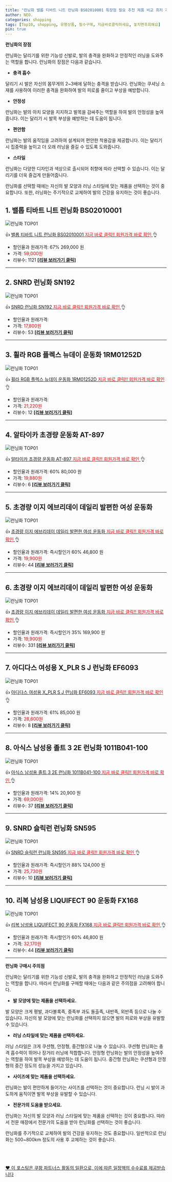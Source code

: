 ```yaml
---
title: "런닝화 밸롭 티바트 니트 런닝화 BS02010001 특장점 필요 추천 제품 비교 최저 가격 비교 장점 구매 후기 구매평"
author: NEO.
categories: shopping
tags: [Top10, shopping, 유행상품, 필수구매, 지금바로클릭하세요, 놓치면후회해요]
pin: true
---
```

**런닝화의 장점**

런닝화는 달리기를 위한 기능성 신발로, 발의 충격을 완화하고 안정적인 러닝을 도와주는 역할을 합니다. 런닝화의 장점은 다음과 같습니다.

* **충격 흡수**

달리기 시 발은 자신의 몸무게의 2~3배에 달하는 충격을 받습니다. 런닝화는 쿠셔닝 소재를 사용하여 이러한 충격을 완화하여 발의 피로를 줄이고 부상을 예방합니다.

* **안정성**

런닝화는 발의 아치 모양을 지지하고 발목을 감싸주는 역할을 하여 발의 안정성을 높여줍니다. 이는 달리기 시 발목 부상을 예방하는 데 도움이 됩니다.

* **편안함**

런닝화는 발의 움직임을 고려하여 설계되어 편안한 착용감을 제공합니다. 이는 달리기 시 집중력을 높이고 더 오래 러닝을 즐길 수 있도록 도와줍니다.

* **스타일**

런닝화는 다양한 디자인과 색상으로 출시되어 취향에 따라 선택할 수 있습니다. 이는 달리기를 더욱 즐겁게 만들어줍니다.

런닝화를 선택할 때에는 자신의 발 모양과 러닝 스타일에 맞는 제품을 선택하는 것이 중요합니다. 또한, 러닝화는 주기적으로 교체하여 발의 건강을 유지하는 것이 좋습니다.

   

## 1. 밸롭 티바트 니트 런닝화 BS02010001

![런닝화 TOP01](https://thumbnail8.coupangcdn.com/thumbnails/remote/490x490ex/image/retail/images/8332067606012946-5e6e786f-ede5-4d92-bbec-d222759f0b3d.jpg)


👍 [밸롭 티바트 니트 런닝화 BS02010001 <font color=red> 지금 바로 클릭!! 회원가격 바로 확인 </font> ](https://link.coupang.com/re/AFFSDP?lptag=AF3617701&subid=GithubCoopas&pageKey=1987199303&traceid=V0-153&itemId=3381211083&vendorItemId=71367870452) 👌 


- 할인율과 원래가격: 67%  269,000   원
- 가격: <span style='color:red'>59,000원</span>
- 리뷰수: 1121  [**[리뷰 보러가기 클릭]**](https://link.coupang.com/re/AFFSDP?lptag=AF3617701&subid=GithubCoopas&pageKey=1987199303&traceid=V0-153&itemId=3381211083&vendorItemId=71367870452)

---


   

## 2. SNRD 런닝화 SN192

![런닝화 TOP01](https://thumbnail9.coupangcdn.com/thumbnails/remote/490x490ex/image/retail/images/2018/09/27/17/8/40daef83-84fd-4994-9596-9d430555b9de.jpg)


👍 [SNRD 런닝화 SN192 <font color=red> 지금 바로 클릭!! 회원가격 바로 확인 </font> ](https://link.coupang.com/re/AFFSDP?lptag=AF3617701&subid=GithubCoopas&pageKey=140376536&traceid=V0-153&itemId=409052867&vendorItemId=4001885322) 👌 


- 할인율과 원래가격: 
- 가격: <span style='color:red'>17,800원</span>
- 리뷰수: 53  [**[리뷰 보러가기 클릭]**](https://link.coupang.com/re/AFFSDP?lptag=AF3617701&subid=GithubCoopas&pageKey=140376536&traceid=V0-153&itemId=409052867&vendorItemId=4001885322)

---


   

## 3. 휠라 RGB 플렉스 뉴데이 운동화 1RM01252D

![런닝화 TOP01](https://thumbnail9.coupangcdn.com/thumbnails/remote/490x490ex/image/retail/images/2022/02/08/11/5/db68261d-99b2-483f-bfc2-6ca3e2a91db7.jpg)


👍 [휠라 RGB 플렉스 뉴데이 운동화 1RM01252D <font color=red> 지금 바로 클릭!! 회원가격 바로 확인 </font> ](https://link.coupang.com/re/AFFSDP?lptag=AF3617701&subid=GithubCoopas&pageKey=6329093492&traceid=V0-153&itemId=13224466279&vendorItemId=80482646413) 👌 


- 할인율과 원래가격: 
- 가격: <span style='color:red'>21,220원</span>
- 리뷰수: 12  [**[리뷰 보러가기 클릭]**](https://link.coupang.com/re/AFFSDP?lptag=AF3617701&subid=GithubCoopas&pageKey=6329093492&traceid=V0-153&itemId=13224466279&vendorItemId=80482646413)

---


   

## 4. 알타이카 초경량 운동화 AT-897

![런닝화 TOP01](https://thumbnail8.coupangcdn.com/thumbnails/remote/490x490ex/image/retail/images/2020/09/10/19/3/26c41272-aa61-46fa-9267-4f107a3cf03a.jpg)


👍 [알타이카 초경량 운동화 AT-897 <font color=red> 지금 바로 클릭!! 회원가격 바로 확인 </font> ](https://link.coupang.com/re/AFFSDP?lptag=AF3617701&subid=GithubCoopas&pageKey=2119208874&traceid=V0-153&itemId=3597740910&vendorItemId=71583463531) 👌 


- 할인율과 원래가격: 60%  80,000   원
- 가격: <span style='color:red'>19,880원</span>
- 리뷰수: 6  [**[리뷰 보러가기 클릭]**](https://link.coupang.com/re/AFFSDP?lptag=AF3617701&subid=GithubCoopas&pageKey=2119208874&traceid=V0-153&itemId=3597740910&vendorItemId=71583463531)

---


   

## 5. 초경량 이지 에브리데이 데일리 발편한 여성 운동화

![런닝화 TOP01](https://thumbnail10.coupangcdn.com/thumbnails/remote/490x490ex/image/vendor_inventory/701c/3784e4f597893accefa87536a5a9021dcd983a4e952a2924a3f89c9b7044.jpg)


👍 [초경량 이지 에브리데이 데일리 발편한 여성 운동화 <font color=red> 지금 바로 클릭!! 회원가격 바로 확인 </font> ](https://link.coupang.com/re/AFFSDP?lptag=AF3617701&subid=GithubCoopas&pageKey=7727876523&traceid=V0-153&itemId=20757885264&vendorItemId=86740391379) 👌 


- 할인율과 원래가격: 즉시할인가 60%  46,800   원
- 가격: <span style='color:red'>19,900원</span>
- 리뷰수: 44  [**[리뷰 보러가기 클릭]**](https://link.coupang.com/re/AFFSDP?lptag=AF3617701&subid=GithubCoopas&pageKey=7727876523&traceid=V0-153&itemId=20757885264&vendorItemId=86740391379)

---


   

## 6. 초경량 이지 에브리데이 데일리 발편한 여성 운동화

![런닝화 TOP01](https://thumbnail7.coupangcdn.com/thumbnails/remote/490x490ex/image/vendor_inventory/b15a/1b502436a791778b8ac7c129c60e5ec1a68b92af9e3acd4c3a91b0ee19fe.jpg)


👍 [초경량 이지 에브리데이 데일리 발편한 여성 운동화 <font color=red> 지금 바로 클릭!! 회원가격 바로 확인 </font> ](https://link.coupang.com/re/AFFSDP?lptag=AF3617701&subid=GithubCoopas&pageKey=7727876523&traceid=V0-153&itemId=20757885274&vendorItemId=86740391383) 👌 


- 할인율과 원래가격: 즉시할인가 35%  169,900   원
- 가격: <span style='color:red'>19,900원</span>
- 리뷰수: 331  [**[리뷰 보러가기 클릭]**](https://link.coupang.com/re/AFFSDP?lptag=AF3617701&subid=GithubCoopas&pageKey=7727876523&traceid=V0-153&itemId=20757885274&vendorItemId=86740391383)

---


   

## 7. 아디다스 여성용 X_PLR S J 런닝화 EF6093

![런닝화 TOP01](https://thumbnail6.coupangcdn.com/thumbnails/remote/490x490ex/image/rs_quotation_api/cacevave/5adc4c7093a84accbacf109fa388e419.jpg)


👍 [아디다스 여성용 X_PLR S J 런닝화 EF6093 <font color=red> 지금 바로 클릭!! 회원가격 바로 확인 </font> ](https://link.coupang.com/re/AFFSDP?lptag=AF3617701&subid=GithubCoopas&pageKey=6431014099&traceid=V0-153&itemId=13880137031&vendorItemId=81129953856) 👌 


- 할인율과 원래가격: 61%  85,000   원
- 가격: <span style='color:red'>28,600원</span>
- 리뷰수: 8  [**[리뷰 보러가기 클릭]**](https://link.coupang.com/re/AFFSDP?lptag=AF3617701&subid=GithubCoopas&pageKey=6431014099&traceid=V0-153&itemId=13880137031&vendorItemId=81129953856)

---


   

## 8. 아식스 남성용 졸트 3 2E 런닝화 1011B041-100

![런닝화 TOP01](https://thumbnail6.coupangcdn.com/thumbnails/remote/490x490ex/image/retail/images/2023/10/19/10/5/6ef88158-e656-4e11-89c7-1e6efa26a8db.jpg)


👍 [아식스 남성용 졸트 3 2E 런닝화 1011B041-100 <font color=red> 지금 바로 클릭!! 회원가격 바로 확인 </font> ](https://link.coupang.com/re/AFFSDP?lptag=AF3617701&subid=GithubCoopas&pageKey=7662314046&traceid=V0-153&itemId=20417092142&vendorItemId=87498864430) 👌 


- 할인율과 원래가격: 14%  20,900   원
- 가격: <span style='color:red'>69,000원</span>
- 리뷰수: 37  [**[리뷰 보러가기 클릭]**](https://link.coupang.com/re/AFFSDP?lptag=AF3617701&subid=GithubCoopas&pageKey=7662314046&traceid=V0-153&itemId=20417092142&vendorItemId=87498864430)

---


   

## 9. SNRD 슬릭런 런닝화 SN595

![런닝화 TOP01](https://thumbnail7.coupangcdn.com/thumbnails/remote/490x490ex/image/retail/images/5241111831342769-af2209a2-f051-4dda-8f28-4747cb0372fc.jpg)


👍 [SNRD 슬릭런 런닝화 SN595 <font color=red> 지금 바로 클릭!! 회원가격 바로 확인 </font> ](https://link.coupang.com/re/AFFSDP?lptag=AF3617701&subid=GithubCoopas&pageKey=5716200698&traceid=V0-153&itemId=9546139352&vendorItemId=76830828226) 👌 


- 할인율과 원래가격: 즉시할인가 88%  124,000   원
- 가격: <span style='color:red'>25,730원</span>
- 리뷰수: 10  [**[리뷰 보러가기 클릭]**](https://link.coupang.com/re/AFFSDP?lptag=AF3617701&subid=GithubCoopas&pageKey=5716200698&traceid=V0-153&itemId=9546139352&vendorItemId=76830828226)

---


   

## 10. 리복 남성용 LIQUIFECT 90 운동화 FX168

![런닝화 TOP01](https://thumbnail6.coupangcdn.com/thumbnails/remote/490x490ex/image/retail/images/31420753707147-00064c56-e96e-4b60-b900-63b0b23d8a47.jpg)


👍 [리복 남성용 LIQUIFECT 90 운동화 FX168 <font color=red> 지금 바로 클릭!! 회원가격 바로 확인 </font> ](https://link.coupang.com/re/AFFSDP?lptag=AF3617701&subid=GithubCoopas&pageKey=6453006268&traceid=V0-153&itemId=14016149790&vendorItemId=81264703254) 👌 


- 할인율과 원래가격: 즉시할인가 60%  46,800   원
- 가격: <span style='color:red'>32,170원</span>
- 리뷰수: 44  [**[리뷰 보러가기 클릭]**](https://link.coupang.com/re/AFFSDP?lptag=AF3617701&subid=GithubCoopas&pageKey=6453006268&traceid=V0-153&itemId=14016149790&vendorItemId=81264703254)

---
**런닝화 구매시 주의점**

런닝화는 달리기를 위한 기능성 신발로, 발의 충격을 완화하고 안정적인 러닝을 도와주는 역할을 합니다. 따라서 런닝화를 구매할 때에는 다음과 같은 주의점을 고려해야 합니다.

* **발 모양에 맞는 제품을 선택하세요.**

발 모양은 크게 평발, 과다볼록족, 중족부 과도 돌출족, 내반족, 외반족 등으로 나눌 수 있습니다. 자신의 발 모양에 맞는 런닝화를 선택하지 않으면 발의 피로와 부상을 유발할 수 있습니다.

* **러닝 스타일에 맞는 제품을 선택하세요.**

러닝 스타일은 크게 쿠션형, 안정형, 중간형으로 나눌 수 있습니다. 쿠션형 런닝화는 충격 흡수력이 뛰어나 장거리 러닝에 적합합니다. 안정형 런닝화는 발의 안정성을 높여주는 역할을 하여 발목 부상을 예방하는 데 도움이 됩니다. 중간형 런닝화는 쿠션형과 안정형의 중간 정도의 성능을 가지고 있습니다.

* **사이즈에 맞는 제품을 선택하세요.**

런닝화는 발이 편안하게 들어가는 사이즈를 선택하는 것이 중요합니다. 런닝 시 발이 과도하게 움직이면 발목 부상을 유발할 수 있습니다.

* **전문가의 도움을 받으세요.**

런닝화는 자신의 발 모양과 러닝 스타일에 맞는 제품을 선택하는 것이 중요합니다. 따라서 전문 매장에서 전문가의 도움을 받아 런닝화를 선택하는 것이 좋습니다.

런닝화를 주기적으로 교체하여 발의 건강을 유지하는 것도 중요합니다. 일반적으로 런닝화는 500~800km 정도의 사용 후 교체하는 것이 좋습니다.<br><br><br><br><br> [ ❤  이 포스팅은 쿠팡 파트너스 활동의 일환으로, 이에 따른 일정액의 수수료를 제공받습니다](https://link.coupang.com/a/bcEFyh)